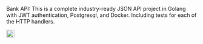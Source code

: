 Bank API: This is a complete industry-ready JSON API project in Golang with JWT authentication, Postgresql, and Docker. Including tests for each of the HTTP handlers.


<a href="https://www.docker.com/" title="docker"><img src="https://github.com/get-icon/geticon/raw/master/icons/docker-icon.svg" alt="docker" width="21px" height="21px"></a>

